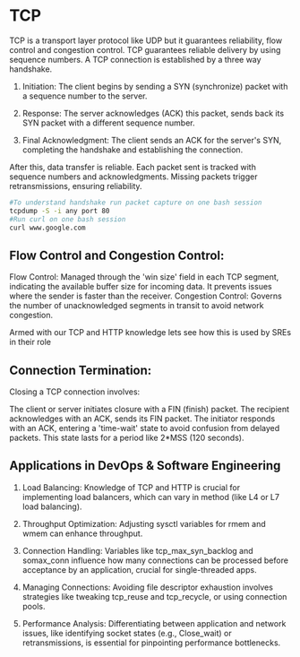 # TCP

TCP is a transport layer protocol like UDP but it guarantees reliability, flow control and congestion control.
TCP guarantees reliable delivery by using sequence numbers. A TCP connection is established by a three way handshake.

1. Initiation: The client begins by sending a SYN (synchronize) packet with a sequence number to the server.
   
2. Response: The server acknowledges (ACK) this packet, sends back its SYN packet with a different sequence number.

3. Final Acknowledgment: The client sends an ACK for the server's SYN, completing the handshake and establishing the connection.

After this, data transfer is reliable. Each packet sent is tracked with sequence numbers and acknowledgments. Missing packets trigger retransmissions, ensuring reliability.

<!-- ![3-way handshake](img/established.png) -->

```bash
#To understand handshake run packet capture on one bash session
tcpdump -S -i any port 80
#Run curl on one bash session
curl www.google.com
```

<!-- ![tcpdump-3way](img/pcap.png) -->


## Flow Control and Congestion Control:

Flow Control: Managed through the 'win size' field in each TCP segment, indicating the available buffer size for incoming data. It prevents issues where the sender is faster than the receiver.
Congestion Control: Governs the number of unacknowledged segments in transit to avoid network congestion.
<!-- ![Connection tearing](img/closed.png) -->

Armed with our TCP and HTTP knowledge lets see how this is used by SREs in their role

## Connection Termination:

Closing a TCP connection involves:

The client or server initiates closure with a FIN (finish) packet.
The recipient acknowledges with an ACK, sends its FIN packet.
The initiator responds with an ACK, entering a 'time-wait' state to avoid confusion from delayed packets. This state lasts for a period like 2*MSS (120 seconds).

## Applications in DevOps & Software Engineering

1. Load Balancing: Knowledge of TCP and HTTP is crucial for implementing load balancers, which can vary in method (like L4 or L7 load balancing).

2. Throughput Optimization: Adjusting sysctl variables for rmem and wmem can enhance throughput.

3. Connection Handling: Variables like tcp_max_syn_backlog and somax_conn influence how many connections can be processed before acceptance by an application, crucial for single-threaded apps.

4. Managing Connections: Avoiding file descriptor exhaustion involves strategies like tweaking tcp_reuse and tcp_recycle, or using connection pools.

5. Performance Analysis: Differentiating between application and network issues, like identifying socket states (e.g., Close_wait) or retransmissions, is essential for pinpointing performance bottlenecks.
